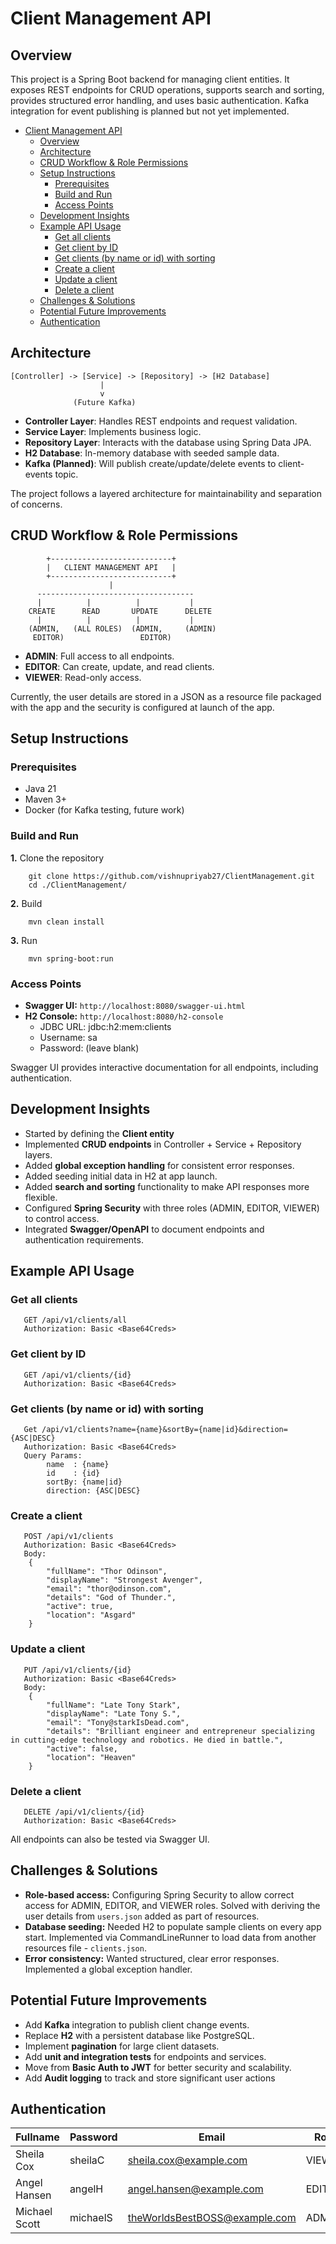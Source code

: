 # Client Management API

## Overview
This project is a Spring Boot backend for managing client entities. It exposes REST endpoints for CRUD operations,
supports search and sorting, provides structured error handling, and uses basic authentication. Kafka integration
for event publishing is planned but not yet implemented.

<!-- TOC -->
* [Client Management API](#client-management-api)
  * [Overview](#overview)
  * [Architecture](#architecture-)
  * [CRUD Workflow & Role Permissions](#crud-workflow--role-permissions)
  * [Setup Instructions](#setup-instructions)
    * [Prerequisites](#prerequisites)
    * [Build and Run](#build-and-run)
    * [Access Points](#access-points)
  * [Development Insights](#development-insights)
  * [Example API Usage](#example-api-usage)
    * [Get all clients](#get-all-clients)
    * [Get client by ID](#get-client-by-id)
    * [Get clients (by name or id) with sorting](#get-clients-by-name-or-id-with-sorting)
    * [Create a client](#create-a-client)
    * [Update a client](#update-a-client-)
    * [Delete a client](#delete-a-client)
  * [Challenges & Solutions](#challenges--solutions)
  * [Potential Future Improvements](#potential-future-improvements)
  * [Authentication](#authentication)
<!-- TOC -->

## Architecture 

```
[Controller] -> [Service] -> [Repository] -> [H2 Database]
                    |
                    v
              (Future Kafka)
```
* **Controller Layer**: Handles REST endpoints and request validation.
* **Service Layer**: Implements business logic.
* **Repository Layer**: Interacts with the database using Spring Data JPA.
* **H2 Database**: In-memory database with seeded sample data.
* **Kafka (Planned)**: Will publish create/update/delete events to client-events topic.

The project follows a layered architecture for maintainability and separation of concerns.

## CRUD Workflow & Role Permissions

            +---------------------------+
            |   CLIENT MANAGEMENT API   |
            +---------------------------+
                          |
          -----------------------------------
          |          |          |           |
        CREATE      READ       UPDATE      DELETE
          |          |          |           |
        (ADMIN,   (ALL ROLES)  (ADMIN,     (ADMIN)
         EDITOR)                 EDITOR)

* **ADMIN**: Full access to all endpoints.
* **EDITOR**: Can create, update, and read clients.
* **VIEWER**: Read-only access.

Currently, the user details are stored in a JSON as a resource file packaged with the app and the security is
configured at launch of the app.


## Setup Instructions

### Prerequisites
* Java 21
* Maven 3+
* Docker (for Kafka testing, future work)

### Build and Run
**1.** Clone the repository
```shell
    git clone https://github.com/vishnupriyab27/ClientManagement.git
    cd ./ClientManagement/
```

**2.** Build
```shell
    mvn clean install
```
**3.** Run
```shell
    mvn spring-boot:run
```
### Access Points
* **Swagger UI:** `http://localhost:8080/swagger-ui.html`
* **H2 Console:** `http://localhost:8080/h2-console`
    * JDBC URL: jdbc:h2:mem:clients 
    * Username: sa 
    * Password: (leave blank)

Swagger UI provides interactive documentation for all endpoints, including authentication.

## Development Insights
* Started by defining the **Client entity** 
* Implemented **CRUD endpoints** in Controller + Service + Repository layers.
* Added **global exception handling** for consistent error responses.
* Added seeding initial data in H2 at app launch. 
* Added **search and sorting** functionality to make API responses more flexible. 
* Configured **Spring Security** with three roles (ADMIN, EDITOR, VIEWER) to control access. 
* Integrated **Swagger/OpenAPI** to document endpoints and authentication requirements.

## Example API Usage

### Get all clients

```shell
   GET /api/v1/clients/all
   Authorization: Basic <Base64Creds>
```

### Get client by ID

```shell
   GET /api/v1/clients/{id}
   Authorization: Basic <Base64Creds>
```

### Get clients (by name or id) with sorting

```shell
   Get /api/v1/clients?name={name}&sortBy={name|id}&direction={ASC|DESC}
   Authorization: Basic <Base64Creds>
   Query Params:
        name  : {name}
        id    : {id}
        sortBy: {name|id}
        direction: {ASC|DESC}
```

### Create a client

```shell
   POST /api/v1/clients
   Authorization: Basic <Base64Creds>
   Body:
    {
        "fullName": "Thor Odinson",
        "displayName": "Strongest Avenger",
        "email": "thor@odinson.com",
        "details": "God of Thunder.",
        "active": true,
        "location": "Asgard"
    }
```

### Update a client 

```shell
   PUT /api/v1/clients/{id}
   Authorization: Basic <Base64Creds>
   Body:
    {
        "fullName": "Late Tony Stark",
        "displayName": "Late Tony S.",
        "email": "Tony@starkIsDead.com",
        "details": "Brilliant engineer and entrepreneur specializing in cutting-edge technology and robotics. He died in battle.",
        "active": false,
        "location": "Heaven"
    }
```
### Delete a client

```shell
   DELETE /api/v1/clients/{id}
   Authorization: Basic <Base64Creds>
```

All endpoints can also be tested via Swagger UI.

## Challenges & Solutions

* **Role-based access:** Configuring Spring Security to allow correct access for ADMIN, EDITOR, and VIEWER roles. 
Solved with deriving the user details from `users.json` added as part of resources.
* **Database seeding:** Needed H2 to populate sample clients on every app start. Implemented via CommandLineRunner to
load data from another resources file - `clients.json`.
* **Error consistency:** Wanted structured, clear error responses. Implemented a global exception handler.

## Potential Future Improvements

* Add **Kafka** integration to publish client change events. 
* Replace **H2** with a persistent database like PostgreSQL. 
* Implement **pagination** for large client datasets. 
* Add **unit and integration tests** for endpoints and services. 
* Move from **Basic Auth to JWT** for better security and scalability.
* Add **Audit logging** to track and store significant user actions

## Authentication

| Fullname      | Password | Email                          | Role   |
|---------------|----------|--------------------------------|--------|
| Sheila Cox    | sheilaC  | sheila.cox@example.com         | VIEWER |
| Angel Hansen  | angelH   | angel.hansen@example.com       | EDITOR |
| Michael Scott | michaelS | theWorldsBestBOSS@example.com  | ADMIN  |



